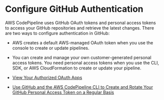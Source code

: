# Configure GitHub Authentication<a name="GitHub-authentication"></a>

AWS CodePipeline uses GitHub OAuth tokens and personal access tokens to access your GitHub repositories and retrieve the latest changes\. There are two ways to configure authentication in GitHub:

+ AWS creates a default AWS\-managed OAuth token when you use the console to create or update pipelines\. 

+ You can create and manage your own customer\-generated personal access tokens\. You need personal access tokens when you use the CLI, SDK, or AWS CloudFormation to create or update your pipeline\. 


+ [View Your Authorized OAuth Apps](GitHub-view-oauth-token.md)
+ [Use GitHub and the AWS CodePipeline CLI to Create and Rotate Your GitHub Personal Access Token on a Regular Basis](GitHub-rotate-personal-token-CLI.md)